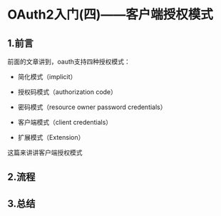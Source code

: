# OAuth2入门(四)——客户端授权模式

## 1.前言

前面的文章讲到，oauth支持四种授权模式：

- 简化模式（implicit）

- 授权码模式（authorization code）
- 密码模式（resource owner password credentials）
- 客户端模式（client credentials）
- 扩展模式（Extension）

这篇来讲讲客户端授权模式



## 2.流程



## 3.总结

